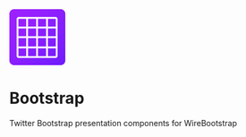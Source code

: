 <img src="https://github.com/WireBootstrap/Bootstrap/blob/master/images/eb-table.svg" alt="WireBootstrap Table" width="100" height="100">

# Bootstrap
Twitter Bootstrap presentation components for WireBootstrap
